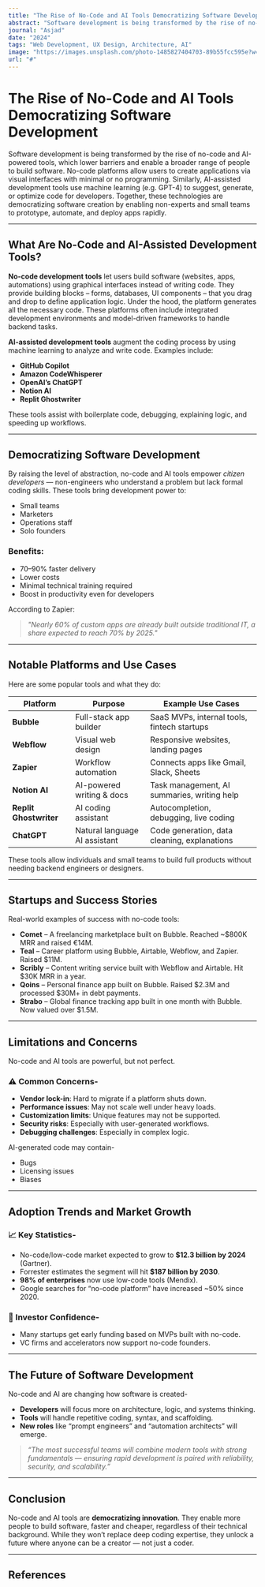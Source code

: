```yaml
---
title: "The Rise of No-Code and AI Tools Democratizing Software Development"
abstract: "Software development is being transformed by the rise of no-code and AI-powered tools, which lower barriers and enable a broader range of people to build software."
journal: "Asjad"
date: "2024"
tags: "Web Development, UX Design, Architecture, AI"
image: "https://images.unsplash.com/photo-1485827404703-89b55fcc595e?w=800&h=600&fit=crop"
url: "#"
---
```


# The Rise of No-Code and AI Tools Democratizing Software Development

Software development is being transformed by the rise of no-code and AI-powered tools, which lower barriers and enable a broader range of people to build software. No-code platforms allow users to create applications via visual interfaces with minimal or no programming. Similarly, AI-assisted development tools use machine learning (e.g. GPT-4) to suggest, generate, or optimize code for developers. Together, these technologies are democratizing software creation by enabling non-experts and small teams to prototype, automate, and deploy apps rapidly.

---

## What Are No-Code and AI-Assisted Development Tools?

**No-code development tools** let users build software (websites, apps, automations) using graphical interfaces instead of writing code. They provide building blocks – forms, databases, UI components – that you drag and drop to define application logic. Under the hood, the platform generates all the necessary code. These platforms often include integrated development environments and model-driven frameworks to handle backend tasks.

**AI-assisted development tools** augment the coding process by using machine learning to analyze and write code. Examples include:

- **GitHub Copilot**
- **Amazon CodeWhisperer**
- **OpenAI’s ChatGPT**
- **Notion AI**
- **Replit Ghostwriter**

These tools assist with boilerplate code, debugging, explaining logic, and speeding up workflows.

---

## Democratizing Software Development

By raising the level of abstraction, no-code and AI tools empower _citizen developers_ — non-engineers who understand a problem but lack formal coding skills. These tools bring development power to:

- Small teams
- Marketers
- Operations staff
- Solo founders

### Benefits:

- 70–90% faster delivery
- Lower costs
- Minimal technical training required
- Boost in productivity even for developers

According to Zapier:

> _"Nearly 60% of custom apps are already built outside traditional IT, a share expected to reach 70% by 2025."_

---

## Notable Platforms and Use Cases

Here are some popular tools and what they do:

| Platform               | Purpose                       | Example Use Cases                            |
| ---------------------- | ----------------------------- | -------------------------------------------- |
| **Bubble**             | Full-stack app builder        | SaaS MVPs, internal tools, fintech startups  |
| **Webflow**            | Visual web design             | Responsive websites, landing pages           |
| **Zapier**             | Workflow automation           | Connects apps like Gmail, Slack, Sheets      |
| **Notion AI**          | AI-powered writing & docs     | Task management, AI summaries, writing help  |
| **Replit Ghostwriter** | AI coding assistant           | Autocompletion, debugging, live coding       |
| **ChatGPT**            | Natural language AI assistant | Code generation, data cleaning, explanations |

These tools allow individuals and small teams to build full products without needing backend engineers or designers.

---

## Startups and Success Stories

Real-world examples of success with no-code tools:

- **Comet** – A freelancing marketplace built on Bubble. Reached ~$800K MRR and raised €14M.
- **Teal** – Career platform using Bubble, Airtable, Webflow, and Zapier. Raised $11M.
- **Scribly** – Content writing service built with Webflow and Airtable. Hit $30K MRR in a year.
- **Qoins** – Personal finance app built on Bubble. Raised $2.3M and processed $30M+ in debt payments.
- **Strabo** – Global finance tracking app built in one month with Bubble. Now valued over $1.5M.

---

## Limitations and Concerns

No-code and AI tools are powerful, but not perfect.

### ⚠️ Common Concerns-

- **Vendor lock-in**: Hard to migrate if a platform shuts down.
- **Performance issues**: May not scale well under heavy loads.
- **Customization limits**: Unique features may not be supported.
- **Security risks**: Especially with user-generated workflows.
- **Debugging challenges**: Especially in complex logic.

AI-generated code may contain-

- Bugs
- Licensing issues
- Biases

---

## Adoption Trends and Market Growth

### 📈 Key Statistics-

- No-code/low-code market expected to grow to **$12.3 billion by 2024** (Gartner).
- Forrester estimates the segment will hit **$187 billion by 2030**.
- **98% of enterprises** now use low-code tools (Mendix).
- Google searches for “no-code platform” have increased ~50% since 2020.

### 🤑 Investor Confidence-

- Many startups get early funding based on MVPs built with no-code.
- VC firms and accelerators now support no-code founders.

---

## The Future of Software Development

No-code and AI are changing how software is created-

- **Developers** will focus more on architecture, logic, and systems thinking.
- **Tools** will handle repetitive coding, syntax, and scaffolding.
- **New roles** like “prompt engineers” and “automation architects” will emerge.

> _“The most successful teams will combine modern tools with strong fundamentals — ensuring rapid development is paired with reliability, security, and scalability.”_

---

## Conclusion

No-code and AI tools are **democratizing innovation**. They enable more people to build software, faster and cheaper, regardless of their technical background. While they won’t replace deep coding expertise, they unlock a future where anyone can be a creator — not just a coder.

---

## References
